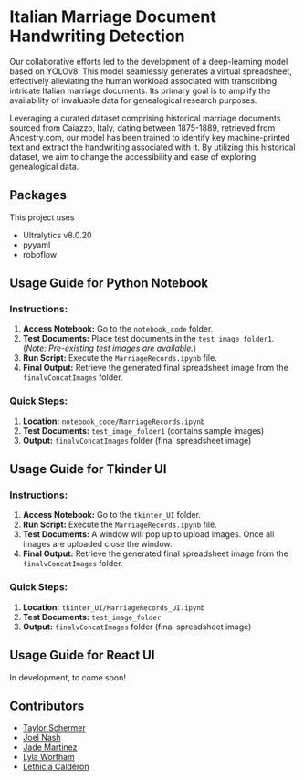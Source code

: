 # Italian Marriage Document Handwriting Detection
Our collaborative efforts led to the development of a deep-learning model based on YOLOv8. This model seamlessly generates a virtual spreadsheet, effectively alleviating the human workload associated with transcribing intricate Italian marriage documents. Its primary goal is to amplify the availability of invaluable data for genealogical research purposes.

Leveraging a curated dataset comprising historical marriage documents sourced from Caiazzo, Italy, dating between 1875-1889, retrieved from Ancestry.com, our model has been trained to identify key machine-printed text and extract the handwriting associated with it. By utilizing this historical dataset, we aim to change the accessibility and ease of exploring genealogical data.

## Packages

This project uses
- Ultralytics v8.0.20
- pyyaml
- roboflow

## Usage Guide for Python Notebook

### Instructions:
1. **Access Notebook:** Go to the `notebook_code` folder.
2. **Test Documents:** Place test documents in the `test_image_folder1`. (*Note: Pre-existing test images are available.*)
3. **Run Script:** Execute the `MarriageRecords.ipynb` file.
4.  **Final Output:** Retrieve the generated final spreadsheet image from the `finalvConcatImages` folder.

### Quick Steps:
1. **Location:** `notebook_code/MarriageRecords.ipynb`
2. **Test Documents:** `test_image_folder1` (contains sample images)
3. **Output:** `finalvConcatImages` folder (final spreadsheet image)

## Usage Guide for Tkinder UI

### Instructions:
1. **Access Notebook:** Go to the `tkinter_UI` folder.
2. **Run Script:** Execute the `MarriageRecords.ipynb` file.
3. **Test Documents:** A window will pop up to upload images. Once all images are uploaded close the window.
4.  **Final Output:** Retrieve the generated final spreadsheet image from the `finalvConcatImages` folder.

### Quick Steps:
1. **Location:** `tkinter_UI/MarriageRecords_UI.ipynb`
2. **Test Documents:** `test_image_folder` 
3. **Output:** `finalvConcatImages` folder (final spreadsheet image)

## Usage Guide for React UI
In development, to come soon!

## Contributors

- [Taylor Schermer](https://github.com/tschermer02)
- [Joel Nash](https://github.com/jxnash)
- [Jade Martinez](https://github.com/jademartinezz)
- [Lyla Wortham](https://github.com/Lyla009)
- [Lethicia Calderon](https://github.com/ticiacal)
  


